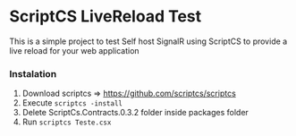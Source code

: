 ScriptCS LiveReload Test
======================

This is a simple project to test Self host SignalR using ScriptCS to provide a live reload for your web application

### Instalation

1. Download scriptcs => https://github.com/scriptcs/scriptcs
2. Execute ```scriptcs -install```
3. Delete ScriptCs.Contracts.0.3.2 folder inside packages folder
4. Run ```scriptcs Teste.csx```
